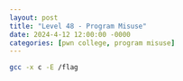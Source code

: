 ```yaml
---
layout: post
title: "Level 48 - Program Misuse"
date: 2024-4-12 12:00:00 -0000
categories: [pwn college, program misuse]
---
```


```bash
gcc -x c -E /flag
```
